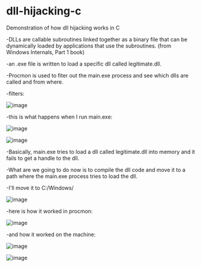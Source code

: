 # dll-hijacking-c
Demonstration of how dll hijacking works in C


-DLLs are callable subroutines linked together as a binary file that can be dynamically loaded by applications that use the subroutines. (from Windows Internals, Part 1 book)

-an .exe file is written to load a specific dll called legitimate.dll.

-Procmon is used to fiter out the main.exe process and see which dlls are called and from where.

-filters:

![image](https://github.com/user-attachments/assets/42ed8719-5e38-4279-a884-1453d38327bf)

-this is what happens when I run main.exe:

![image](https://github.com/user-attachments/assets/d7b55576-0def-4943-bd15-08bafa4aaedc)

![image](https://github.com/user-attachments/assets/6bf0ba9c-f39e-4d73-85a3-2b4f6afe0a29)


-Basically, main.exe tries to load a dll called legitimate.dll into memory and it fails to get a handle to the dll.

-What are we going to do now is to compile the dll code and move it to a path where the main.exe process tries to load the dll.

-I'll move it to C:/Windows/

![image](https://github.com/user-attachments/assets/ad74540c-a901-49d2-b824-0eb0cd289d56)

-here is how it worked in procmon:

![image](https://github.com/user-attachments/assets/189034be-49c7-4183-9146-a1f467cec639)

-and how it worked on the machine:

![image](https://github.com/user-attachments/assets/bfc319b3-f58b-4c2d-bb94-f48a6eb15991)

![image](https://github.com/user-attachments/assets/12ddd5e5-eb2b-4271-a0cf-c933018c0a17)


